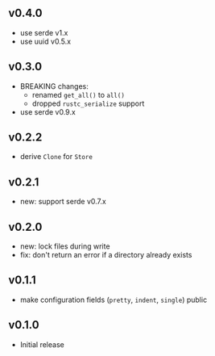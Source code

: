 ## v0.4.0

- use serde v1.x
- use uuid v0.5.x

## v0.3.0

- BREAKING changes:
  - renamed `get_all()` to `all()`
  - dropped `rustc_serialize` support
- use serde v0.9.x

## v0.2.2

- derive `Clone` for `Store`

## v0.2.1

- new: support serde v0.7.x

## v0.2.0

- new: lock files during write
- fix: don't return an error if a directory already exists

## v0.1.1

- make configuration fields (`pretty`, `indent`, `single`) public

## v0.1.0

- Initial release
